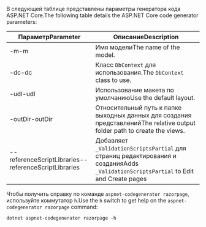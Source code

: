 <span data-ttu-id="06f9f-101">В следующей таблице представлены параметры генератора кода ASP.NET Core.</span><span class="sxs-lookup"><span data-stu-id="06f9f-101">The following table details the ASP.NET Core code generator parameters:</span></span>

| <span data-ttu-id="06f9f-102">Параметр</span><span class="sxs-lookup"><span data-stu-id="06f9f-102">Parameter</span></span>               | <span data-ttu-id="06f9f-103">Описание</span><span class="sxs-lookup"><span data-stu-id="06f9f-103">Description</span></span>|
| ----------------- | ------------ |
| <span data-ttu-id="06f9f-104">-m</span><span class="sxs-lookup"><span data-stu-id="06f9f-104">-m</span></span>  | <span data-ttu-id="06f9f-105">Имя модели</span><span class="sxs-lookup"><span data-stu-id="06f9f-105">The name of the model.</span></span> |
| <span data-ttu-id="06f9f-106">-dc</span><span class="sxs-lookup"><span data-stu-id="06f9f-106">-dc</span></span>  | <span data-ttu-id="06f9f-107">Класс `DbContext` для использования.</span><span class="sxs-lookup"><span data-stu-id="06f9f-107">The `DbContext` class to use.</span></span> |
| <span data-ttu-id="06f9f-108">-udl</span><span class="sxs-lookup"><span data-stu-id="06f9f-108">-udl</span></span> | <span data-ttu-id="06f9f-109">Использование макета по умолчанию</span><span class="sxs-lookup"><span data-stu-id="06f9f-109">Use the default layout.</span></span> |
| <span data-ttu-id="06f9f-110">-outDir</span><span class="sxs-lookup"><span data-stu-id="06f9f-110">-outDir</span></span> | <span data-ttu-id="06f9f-111">Относительный путь к папке выходных данных для создания представлений</span><span class="sxs-lookup"><span data-stu-id="06f9f-111">The relative output folder path to create the views.</span></span> |
| <span data-ttu-id="06f9f-112">--referenceScriptLibraries</span><span class="sxs-lookup"><span data-stu-id="06f9f-112">--referenceScriptLibraries</span></span> | <span data-ttu-id="06f9f-113">Добавляет `_ValidationScriptsPartial` для страниц редактирования и создания</span><span class="sxs-lookup"><span data-stu-id="06f9f-113">Adds `_ValidationScriptsPartial` to Edit and Create pages</span></span> |

<span data-ttu-id="06f9f-114">Чтобы получить справку по команде `aspnet-codegenerator razorpage`, используйте коммутатор `h`.</span><span class="sxs-lookup"><span data-stu-id="06f9f-114">Use the `h` switch to get help on the `aspnet-codegenerator razorpage` command:</span></span>

```console
dotnet aspnet-codegenerator razorpage -h
```
